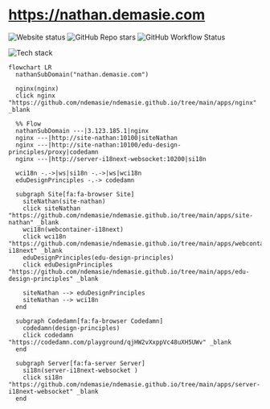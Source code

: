# https://nathan.demasie.com

![Website status](https://img.shields.io/website-up-down-green-red/http/nathan.demasie.com.svg)
![GitHub Repo stars](https://img.shields.io/github/stars/ndemasie/ndemasie.github.io)
![GitHub Workflow Status](https://img.shields.io/github/actions/workflow/status/ndemasie/ndemasie.github.io/deploy-ec2.yml)

![Tech stack](https://skillicons.dev/icons?i=nginx,docker,nodejs,ts,astro,svelte,react)

```mermaid
flowchart LR
  nathanSubDomain("nathan.demasie.com")

  nginx(nginx)
  click nginx "https://github.com/ndemasie/ndemasie.github.io/tree/main/apps/nginx" _blank

  %% Flow
  nathanSubDomain ---|3.123.185.1|nginx
  nginx ---|http://site-nathan:10100|siteNathan
  nginx ---|http://site-nathan:10100/edu-design-principles/proxy|codedamn
  nginx ---|http://server-i18next-websocket:10200|si18n

  wci18n -.->|ws|si18n -.->|ws|wci18n
  eduDesignPrinciples -.-> codedamn

  subgraph Site[fa:fa-browser Site]
    siteNathan(site-nathan)
    click siteNathan "https://github.com/ndemasie/ndemasie.github.io/tree/main/apps/site-nathan" _blank
    wci18n(webcontainer-i18next)
    click wci18n "https://github.com/ndemasie/ndemasie.github.io/tree/main/apps/webcontainer-i18next" _blank
    eduDesignPrinciples(edu-design-principles)
    click eduDesignPrinciples "https://github.com/ndemasie/ndemasie.github.io/tree/main/apps/edu-design-principles" _blank

    siteNathan --> eduDesignPrinciples
    siteNathan --> wci18n
  end

  subgraph Codedamn[fa:fa-browser Codedamn]
    codedamn(design-principles)
    click codedamn "https://codedamn.com/playground/qjHW2vXxppVc48uXH5UWv" _blank
  end

  subgraph Server[fa:fa-server Server]
    si18n(server-i18next-websocket )
    click si18n "https://github.com/ndemasie/ndemasie.github.io/tree/main/apps/server-i18next-websocket" _blank
  end
```